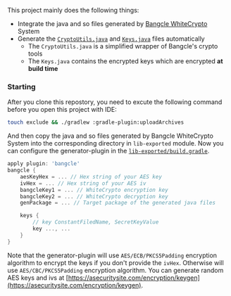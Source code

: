 This project mainly does the following things:
- Integrate the java and so files generated by [Bangcle WhiteCrypto](http://www.bangcle.com.hk/WhiteboxCryptography.html) System
- Generate the [`CryptoUtils.java`](generated_files_examples/CryptoUtils.java) and [`Keys.java`](generated_files_examples/Keys.java) files automatically
  - The `CryptoUtils.java` is a simplified wrapper of Bangcle's crypto tools
  - The `Keys.java` contains the encrypted keys which are encrypted **at build time**

### Starting

After you clone this repostory, you need to excute the following command before you open this project with IDE:

```sh
touch exclude && ./gradlew :gradle-plugin:uploadArchives
```

And then copy the java and so files generated by Bangcle WhiteCrypto System into the corresponding directory in `lib-exported` module. Now you can configure the generator-plugin in the [`lib-exported/build.gradle`](lib-exported/build.gradle).


```gradle
apply plugin: 'bangcle'
bangcle {
    aesKeyHex = ... // Hex string of your AES key
    ivHex = ... // Hex string of your AES iv
    bangcleKey1 = ... // WhiteCrypto encryption key
    bangcleKey2 = ... // WhiteCrypto decryption key
    genPackage = ... // Target package of the generated java files

    keys {
        // key ConstantFiledName, SecretKeyValue
        key ..., ...
    }
}
```

Note that the generator-plugin will use `AES/ECB/PKCS5Padding` encryption algorithm to encrypt the keys if you don't provide the `ivHex`. Otherwise will use `AES/CBC/PKCS5Padding` encryption algorithm. You can generate random AES keys and ivs at [https://asecuritysite.com/encryption/keygen](https://asecuritysite.com/encryption/keygen).
